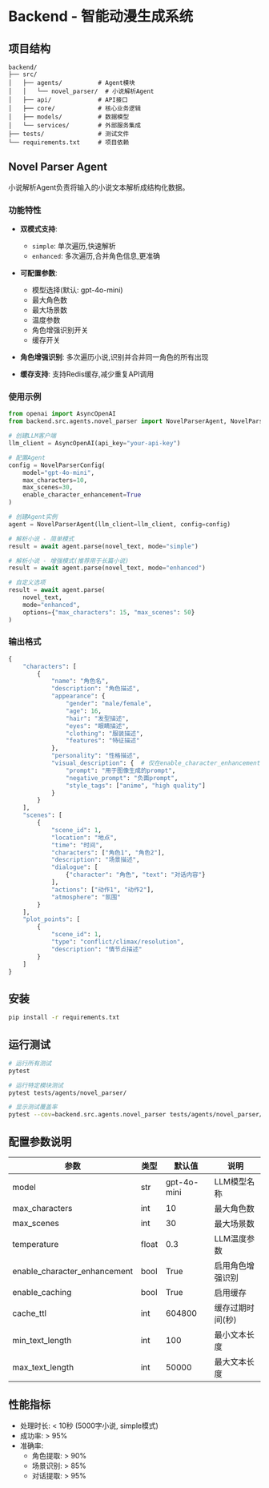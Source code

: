 # Backend - 智能动漫生成系统

## 项目结构

```
backend/
├── src/
│   ├── agents/          # Agent模块
│   │   └── novel_parser/  # 小说解析Agent
│   ├── api/             # API接口
│   ├── core/            # 核心业务逻辑
│   ├── models/          # 数据模型
│   └── services/        # 外部服务集成
├── tests/               # 测试文件
└── requirements.txt     # 项目依赖
```

## Novel Parser Agent

小说解析Agent负责将输入的小说文本解析成结构化数据。

### 功能特性

- **双模式支持**:
  - `simple`: 单次遍历,快速解析
  - `enhanced`: 多次遍历,合并角色信息,更准确

- **可配置参数**:
  - 模型选择(默认: gpt-4o-mini)
  - 最大角色数
  - 最大场景数
  - 温度参数
  - 角色增强识别开关
  - 缓存开关

- **角色增强识别**: 多次遍历小说,识别并合并同一角色的所有出现

- **缓存支持**: 支持Redis缓存,减少重复API调用

### 使用示例

```python
from openai import AsyncOpenAI
from backend.src.agents.novel_parser import NovelParserAgent, NovelParserConfig

# 创建LLM客户端
llm_client = AsyncOpenAI(api_key="your-api-key")

# 配置Agent
config = NovelParserConfig(
    model="gpt-4o-mini",
    max_characters=10,
    max_scenes=30,
    enable_character_enhancement=True
)

# 创建Agent实例
agent = NovelParserAgent(llm_client=llm_client, config=config)

# 解析小说 - 简单模式
result = await agent.parse(novel_text, mode="simple")

# 解析小说 - 增强模式(推荐用于长篇小说)
result = await agent.parse(novel_text, mode="enhanced")

# 自定义选项
result = await agent.parse(
    novel_text, 
    mode="enhanced",
    options={"max_characters": 15, "max_scenes": 50}
)
```

### 输出格式

```python
{
    "characters": [
        {
            "name": "角色名",
            "description": "角色描述",
            "appearance": {
                "gender": "male/female",
                "age": 16,
                "hair": "发型描述",
                "eyes": "眼睛描述",
                "clothing": "服装描述",
                "features": "特征描述"
            },
            "personality": "性格描述",
            "visual_description": {  # 仅在enable_character_enhancement=True时存在
                "prompt": "用于图像生成的prompt",
                "negative_prompt": "负面prompt",
                "style_tags": ["anime", "high quality"]
            }
        }
    ],
    "scenes": [
        {
            "scene_id": 1,
            "location": "地点",
            "time": "时间",
            "characters": ["角色1", "角色2"],
            "description": "场景描述",
            "dialogue": [
                {"character": "角色", "text": "对话内容"}
            ],
            "actions": ["动作1", "动作2"],
            "atmosphere": "氛围"
        }
    ],
    "plot_points": [
        {
            "scene_id": 1,
            "type": "conflict/climax/resolution",
            "description": "情节点描述"
        }
    ]
}
```

## 安装

```bash
pip install -r requirements.txt
```

## 运行测试

```bash
# 运行所有测试
pytest

# 运行特定模块测试
pytest tests/agents/novel_parser/

# 显示测试覆盖率
pytest --cov=backend.src.agents.novel_parser tests/agents/novel_parser/
```

## 配置参数说明

| 参数 | 类型 | 默认值 | 说明 |
|------|------|--------|------|
| model | str | gpt-4o-mini | LLM模型名称 |
| max_characters | int | 10 | 最大角色数 |
| max_scenes | int | 30 | 最大场景数 |
| temperature | float | 0.3 | LLM温度参数 |
| enable_character_enhancement | bool | True | 启用角色增强识别 |
| enable_caching | bool | True | 启用缓存 |
| cache_ttl | int | 604800 | 缓存过期时间(秒) |
| min_text_length | int | 100 | 最小文本长度 |
| max_text_length | int | 50000 | 最大文本长度 |

## 性能指标

- 处理时长: < 10秒 (5000字小说, simple模式)
- 成功率: > 95%
- 准确率:
  - 角色提取: > 90%
  - 场景识别: > 85%
  - 对话提取: > 95%
